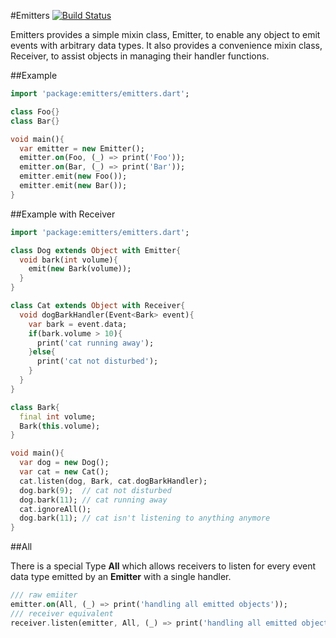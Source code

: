 #Emitters [![Build Status](https://drone.io/github.com/0xor1/emitters/status.png)](https://drone.io/github.com/0xor1/emitters/latest)

Emitters provides a simple mixin class, Emitter, to enable any object to emit events
with arbitrary data types. It also provides a convenience mixin class, Receiver, to assist
objects in managing their handler functions.

##Example

```dart
import 'package:emitters/emitters.dart';

class Foo{}
class Bar{}

void main(){
  var emitter = new Emitter();
  emitter.on(Foo, (_) => print('Foo'));
  emitter.on(Bar, (_) => print('Bar'));
  emitter.emit(new Foo());
  emitter.emit(new Bar());
}
```

##Example with Receiver

```dart
import 'package:emitters/emitters.dart';

class Dog extends Object with Emitter{
  void bark(int volume){
    emit(new Bark(volume));
  }
}

class Cat extends Object with Receiver{
  void dogBarkHandler(Event<Bark> event){
    var bark = event.data;
    if(bark.volume > 10){
      print('cat running away');
    }else{
      print('cat not disturbed');
    }
  }
}

class Bark{
  final int volume;
  Bark(this.volume);
}

void main(){
  var dog = new Dog();
  var cat = new Cat();
  cat.listen(dog, Bark, cat.dogBarkHandler);
  dog.bark(9);  // cat not disturbed
  dog.bark(11); // cat running away
  cat.ignoreAll();
  dog.bark(11); // cat isn't listening to anything anymore
}
```

##All

There is a special Type **All** which allows receivers to listen for every event data type emitted
by an **Emitter** with a single handler.

```dart
/// raw emiiter
emitter.on(All, (_) => print('handling all emitted objects'));
/// receiver equivalent
receiver.listen(emitter, All, (_) => print('handling all emitted objects'));
```